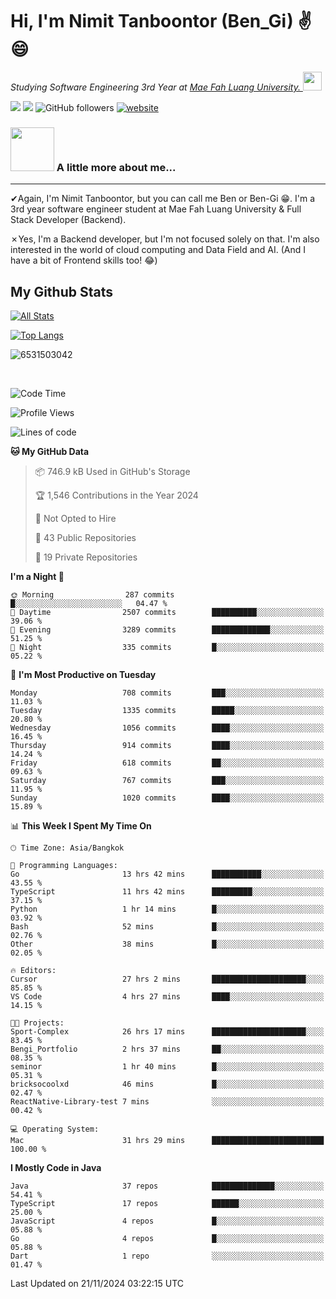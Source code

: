 # Hi, I'm Nimit Tanboontor (Ben_Gi) ✌😄
<p><em>Studying Software Engineering 3rd Year at <a href="https://en.mfu.ac.th/home.html"> Mae Fah Luang University.
</a><img src="https://media.giphy.com/media/WUlplcMpOCEmTGBtBW/giphy.gif" width="30"> </em></p>


[![](https://img.shields.io/badge/linkedin-%230077B5.svg?style=for-the-badge&logo=linkedin)]([https://www.linkedin.com/in/thanaphoom-babparn/](https://www.linkedin.com/in/nimit-tanbooutor-798139246/))
[![](https://img.shields.io/badge/Medium-12100E?style=for-the-badge&logo=medium&logoColor=white)](https://medium.com/@nimittanbooutor)
![GitHub followers](https://img.shields.io/github/followers/6531503042?label=Follow&style=social)
[![website](https://img.shields.io/badge/Website-46a2f1.svg?&style=flat-square&logo=Google-Chrome&logoColor=white&link=https://6531503042.github.io/Portfolio-BenGi/)](https://6531503042.github.io/Portfolio-BenGi/)

### <img src="https://media.giphy.com/media/VgCDAzcKvsR6OM0uWg/giphy.gif" width="70"> A little more about me...  

<hr> <!-- Horizontal line -->

&#10004;Again, I'm Nimit Tanboontor, but you can call me Ben or Ben-Gi 😁. I'm a 3rd year software engineer student at Mae Fah Luang University & Full Stack Developer (Backend).

&#10007;Yes, I'm a Backend developer, but I'm not focused solely on that. I'm also interested in the world of cloud computing and Data Field and AI. (And I have a bit of Frontend skills too! 😂)


## My Github Stats

[![All Stats](https://github-readme-stats.vercel.app/api?username=6531503042&show_icons=true&theme=algolia)](https://github.com/6531503042)

[![Top Langs](https://github-readme-stats.vercel.app/api/top-langs/?username=6531503042&layout=compact&theme=algolia)](https://github.com/6531503042)

<p><img align="center" src="https://github-readme-streak-stats.herokuapp.com/?user=6531503042&" alt="6531503042" /></p>

<br />


<!--START_SECTION:waka-->
![Code Time](http://img.shields.io/badge/Code%20Time-213%20hrs%2040%20mins-blue)

![Profile Views](http://img.shields.io/badge/Profile%20Views-7-blue)

![Lines of code](https://img.shields.io/badge/From%20Hello%20World%20I%27ve%20Written-17.6%20million%20lines%20of%20code-blue)

**🐱 My GitHub Data** 

> 📦 746.9 kB Used in GitHub's Storage 
 > 
> 🏆 1,546 Contributions in the Year 2024
 > 
> 🚫 Not Opted to Hire
 > 
> 📜 43 Public Repositories 
 > 
> 🔑 19 Private Repositories 
 > 
**I'm a Night 🦉** 

```text
🌞 Morning                287 commits         █░░░░░░░░░░░░░░░░░░░░░░░░   04.47 % 
🌆 Daytime                2507 commits        ██████████░░░░░░░░░░░░░░░   39.06 % 
🌃 Evening                3289 commits        █████████████░░░░░░░░░░░░   51.25 % 
🌙 Night                  335 commits         █░░░░░░░░░░░░░░░░░░░░░░░░   05.22 % 
```
📅 **I'm Most Productive on Tuesday** 

```text
Monday                   708 commits         ███░░░░░░░░░░░░░░░░░░░░░░   11.03 % 
Tuesday                  1335 commits        █████░░░░░░░░░░░░░░░░░░░░   20.80 % 
Wednesday                1056 commits        ████░░░░░░░░░░░░░░░░░░░░░   16.45 % 
Thursday                 914 commits         ████░░░░░░░░░░░░░░░░░░░░░   14.24 % 
Friday                   618 commits         ██░░░░░░░░░░░░░░░░░░░░░░░   09.63 % 
Saturday                 767 commits         ███░░░░░░░░░░░░░░░░░░░░░░   11.95 % 
Sunday                   1020 commits        ████░░░░░░░░░░░░░░░░░░░░░   15.89 % 
```


📊 **This Week I Spent My Time On** 

```text
🕑︎ Time Zone: Asia/Bangkok

💬 Programming Languages: 
Go                       13 hrs 42 mins      ███████████░░░░░░░░░░░░░░   43.55 % 
TypeScript               11 hrs 42 mins      █████████░░░░░░░░░░░░░░░░   37.15 % 
Python                   1 hr 14 mins        █░░░░░░░░░░░░░░░░░░░░░░░░   03.92 % 
Bash                     52 mins             █░░░░░░░░░░░░░░░░░░░░░░░░   02.76 % 
Other                    38 mins             █░░░░░░░░░░░░░░░░░░░░░░░░   02.05 % 

🔥 Editors: 
Cursor                   27 hrs 2 mins       █████████████████████░░░░   85.85 % 
VS Code                  4 hrs 27 mins       ████░░░░░░░░░░░░░░░░░░░░░   14.15 % 

🐱‍💻 Projects: 
Sport-Complex            26 hrs 17 mins      █████████████████████░░░░   83.45 % 
Bengi_Portfolio          2 hrs 37 mins       ██░░░░░░░░░░░░░░░░░░░░░░░   08.35 % 
seminor                  1 hr 40 mins        █░░░░░░░░░░░░░░░░░░░░░░░░   05.31 % 
bricksocoolxd            46 mins             █░░░░░░░░░░░░░░░░░░░░░░░░   02.47 % 
ReactNative-Library-test 7 mins              ░░░░░░░░░░░░░░░░░░░░░░░░░   00.42 % 

💻 Operating System: 
Mac                      31 hrs 29 mins      █████████████████████████   100.00 % 
```

**I Mostly Code in Java** 

```text
Java                     37 repos            ██████████████░░░░░░░░░░░   54.41 % 
TypeScript               17 repos            ██████░░░░░░░░░░░░░░░░░░░   25.00 % 
JavaScript               4 repos             █░░░░░░░░░░░░░░░░░░░░░░░░   05.88 % 
Go                       4 repos             █░░░░░░░░░░░░░░░░░░░░░░░░   05.88 % 
Dart                     1 repo              ░░░░░░░░░░░░░░░░░░░░░░░░░   01.47 % 
```




 Last Updated on 21/11/2024 03:22:15 UTC
<!--END_SECTION:waka-->

